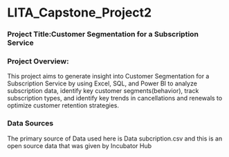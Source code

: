 # LITA_Capstone_Project2
### Project Title:Customer Segmentation for a Subscription Service 

### Project Overview:
This project aims to generate insight into Customer Segmentation for a Subscription Service by using Excel, SQL, and Power BI to analyze subscription data, identify key customer segments(behavior), track subscription types, and identify key trends in cancellations and renewals to optimize customer retention strategies.

### Data Sources
The primary source of Data used here is Data subcription.csv and this is an open source data that was given by Incubator Hub 
